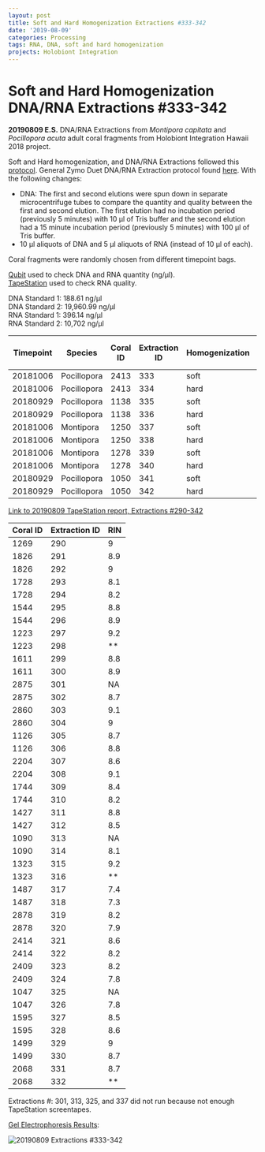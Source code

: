 ```yaml
---
layout: post
title: Soft and Hard Homogenization Extractions #333-342
date: '2019-08-09'
categories: Processing
tags: RNA, DNA, soft and hard homogenization
projects: Holobiont Integration
---
```


# Soft and Hard Homogenization DNA/RNA Extractions #333-342

**20190809 E.S.**
DNA/RNA Extractions from *Montipora capitata* and *Pocillopora acuta* adult coral fragments from Holobiont Integration Hawaii 2018 project.  

Soft and Hard homogenization, and DNA/RNA Extractions followed this [protocol](https://github.com/emmastrand/EmmaStrand_Notebook/blob/master/_posts/2019-06-05-Soft-and-Hard-Homogenization-Protocol.md). General Zymo Duet DNA/RNA Extraction protocol found [here](https://github.com/emmastrand/EmmaStrand_Notebook/blob/master/_posts/2019-05-31-Zymo-Duet-RNA-DNA-Extraction-Protocol.md). With the following changes:  
- DNA: The first and second elutions were spun down in separate microcentrifuge tubes to compare the quantity and quality between the first and second elution. The first elution had no incubation period (previously 5 minutes) with 10 μl of Tris buffer and the second elution had a 15 minute incubation period (previously 5 minutes) with 100 μl of Tris buffer.  
- 10 μl aliquots of DNA and 5 μl aliquots of RNA (instead of 10 μl of each).    

Coral fragments were randomly chosen from different timepoint bags.

[Qubit](https://github.com/emmastrand/EmmaStrand_Notebook/blob/master/_posts/2019-05-31-Qubit-Protocol.md) used to check DNA and RNA quantity (ng/μl).  
[TapeStation](https://github.com/emmastrand/EmmaStrand_Notebook/blob/master/_posts/2019-05-31-TapeStation-Protocol.md) used to check RNA quality.

DNA Standard 1: 188.61 ng/μl  
DNA Standard 2: 19,960.99  ng/μl  
RNA Standard 1: 396.14  ng/μl  
RNA Standard 2: 10,702  ng/μl

| Timepoint | Species     | Coral ID | Extraction ID | Homogenization | DNA Reading 1 | DNA Reading 2 | Average DNA ng/μl | RNA Reading 1 | RNA Reading 2 | Average RNA ng/μl | RIN |
|-----------|-------------|----------|---------------|----------------|---------------|---------------|-------------------|---------------|---------------|-------------------|-----|
| 20181006  | Pocillopora | 2413     | 333           | soft           | 59.2          | 59            | 59.1              | 71            | 70.8          | 70.9              | 8.5 |
| 20181006  | Pocillopora | 2413     | 334           | hard           | 37            | 36.8          | 36.9              | 44            | 43.8          | 43.9              | 8   |
| 20180929  | Pocillopora | 1138     | 335           | soft           | 47.4          | 47            | 47.2              | 59.8          | 58.6          | 59.2              | 8.8 |
| 20180929  | Pocillopora | 1138     | 336           | hard           | 33.2          | 33            | 33.1              | 33.6          | 33.4          | 33.5              | 8.2 |
| 20181006  | Montipora   | 1250     | 337           | soft           | 16.2          | 16.2          | 16.2              | 15            | 15            | 15                | NA  |
| 20181006  | Montipora   | 1250     | 338           | hard           | 12.5          | 12.5          | 12.5              | 12.4          | 12.4          | 12.4              | **  |
| 20181006  | Montipora   | 1278     | 339           | soft           | 32.6          | 32.6          | 32.6              | 25            | 25            | 25                | 8.8 |
| 20181006  | Montipora   | 1278     | 340           | hard           | 19.1          | 19.1          | 19.1              | 17.8          | 17.8          | 17.8              | 8.7 |
| 20180929  | Pocillopora | 1050     | 341           | soft           | 38.6          | 38.2          | 38.4              | 86            | 85.8          | 85.9              | 7.6 |
| 20180929  | Pocillopora | 1050     | 342           | hard           | 35.4          | 35.4          | 35.4              | 59.2          | 59.2          | 59.2              | 7.2 |

[Link to 20190809 TapeStation report, Extractions #290-342](https://github.com/emmastrand/EmmaStrand_Notebook/blob/master/TapeStation/2019-08-09%20-%2013.04.26.pdf)

| Coral ID | Extraction ID | RIN |
|----------|---------------|-----|
| 1269     | 290           | 9   |
| 1826     | 291           | 8.9 |
| 1826     | 292           | 9   |
| 1728     | 293           | 8.1 |
| 1728     | 294           | 8.2 |
| 1544     | 295           | 8.8 |
| 1544     | 296           | 8.9 |
| 1223     | 297           | 9.2 |
| 1223     | 298           | **  |
| 1611     | 299           | 8.8 |
| 1611     | 300           | 8.9 |
| 2875     | 301           | NA  |
| 2875     | 302           | 8.7 |
| 2860     | 303           | 9.1 |
| 2860     | 304           | 9   |
| 1126     | 305           | 8.7 |
| 1126     | 306           | 8.8 |
| 2204     | 307           | 8.6 |
| 2204     | 308           | 9.1 |
| 1744     | 309           | 8.4 |
| 1744     | 310           | 8.2 |
| 1427     | 311           | 8.8 |
| 1427     | 312           | 8.5 |
| 1090     | 313           | NA  |
| 1090     | 314           | 8.1 |
| 1323     | 315           | 9.2 |
| 1323     | 316           | **  |
| 1487     | 317           | 7.4 |
| 1487     | 318           | 7.3 |
| 2878     | 319           | 8.2 |
| 2878     | 320           | 7.9 |
| 2414     | 321           | 8.6 |
| 2414     | 322           | 8.2 |
| 2409     | 323           | 8.2 |
| 2409     | 324           | 7.8 |
| 1047     | 325           | NA  |
| 1047     | 326           | 7.8 |
| 1595     | 327           | 8.5 |
| 1595     | 328           | 8.6 |
| 1499     | 329           | 9   |
| 1499     | 330           | 8.7 |
| 2068     | 331           | 8.7 |
| 2068     | 332           | **  |

Extractions #: 301, 313, 325, and 337 did not run because not enough TapeStation screentapes.

[Gel Electrophoresis Results](https://github.com/emmastrand/EmmaStrand_Notebook/blob/master/_posts/2019-07-16-Gel-Electrophoresis-Protocol.md):

![20190809 Extractions #333-342](https://github.com/emmastrand/EmmaStrand_Notebook/blob/master/images/20190809.JPG?raw=true)

